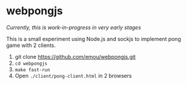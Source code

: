 webpongjs
=========

*Currently, this is work-in-progress in very early stages*

This is a small experiment using Node.js and sockjs to implement pong game
with 2 clients.


1. git clone https://github.com/emou/webpongjs.git 
2. `cd webpongjs`
3. `make fast-run`
4. Open `./client/pong-client.html` in 2 browsers
